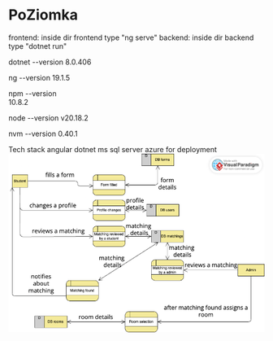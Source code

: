 # PoZiomka

frontend: inside dir frontend type "ng serve"
backend: inside dir backend type "dotnet run"

dotnet --version
8.0.406

ng --version
19.1.5

npm --version  
10.8.2

node --version
v20.18.2

nvm --version
0.40.1

Tech stack
angular
dotnet
ms sql server
azure for deployment
![data flow diagram](super_diagram_bombka.png)
